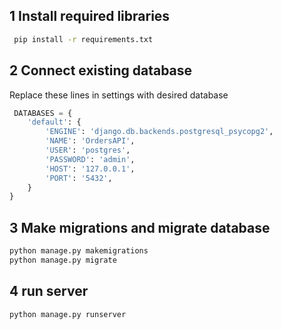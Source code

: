 ## 1 Install required libraries
```bash
 pip install -r requirements.txt
```
## 2 Connect existing database
Replace these lines in settings with desired database
```python
 DATABASES = {
    'default': {
        'ENGINE': 'django.db.backends.postgresql_psycopg2',
        'NAME': 'OrdersAPI', 
        'USER': 'postgres',
        'PASSWORD': 'admin',
        'HOST': '127.0.0.1', 
        'PORT': '5432',
    }
}
```
## 3 Make migrations and migrate database
```bash
python manage.py makemigrations
python manage.py migrate
```
## 4 run server
```bash
python manage.py runserver
```